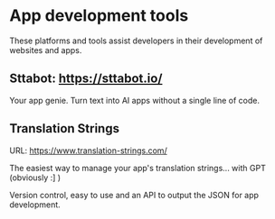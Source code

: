 # App development tools

These platforms and tools assist developers in their development of websites and apps.

## Sttabot: https://sttabot.io/

Your app genie. Turn text into AI apps without a single line of code.


## Translation Strings

URL: https://www.translation-strings.com/

The easiest way to manage your app's translation strings... with GPT (obviously :] )

Version control, easy to use and an API to output the JSON for app development.
